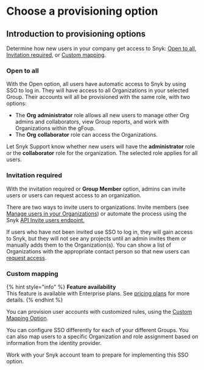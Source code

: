 # Choose a provisioning option

## Introduction to provisioning options

Determine how new users in your company get access to Snyk: [Open to all](choose-a-provisioning-option.md#open-to-all), [Invitation required](choose-a-provisioning-option.md#invitation-required), or [Custom mapping](choose-a-provisioning-option.md#custom-mapping).

### Open to all

With the Open option, all users have automatic access to Snyk by using SSO to log in. They will have access to all Organizations in your selected Group. Their accounts will all be provisioned with the same role, with two options:

* The **Org** **administrator** role allows all new users to manage other Org admins and collaborators, view Group reports, and work with Organizations within the gFoup.
* The **Org** **collaborator** role can access the Organizations.

Let Snyk Support know whether new users will have the **administrator** role or the **collaborator** role for the organization. The selected role applies for all users.

### Invitation required

With the invitation required or **Group Member** option, admins can invite users or users can request access to an organization.

There are two ways to invite users to organizations. Invite members (see [Manage users in your Organizations](../managing-users-and-permissions/manage-users-in-your-organizations.md)) or automate the process using the Snyk [API Invite users endpoint.](https://snyk.docs.apiary.io/#reference/organizations/user-invitation-to-organization/invite-users)

If users who have not been invited use SSO to log in, they will gain access to Snyk, but they will not see any projects until an admin invites them or manually adds them to the Organization(s). You can show a list of Organizations with the appropriate contact person so that new users can [request access](https://docs.snyk.io/user-and-group-management/managing-users-and-permissions/organization-access-requests).

### Custom mapping

{% hint style="info" %}
**Feature availability**\
This feature is available with Enterprise plans. See [pricing plans](https://snyk.io/plans/) for more details.
{% endhint %}

You can provision user accounts with customized rules, using the [Custom Mapping Option](custom-mapping-option/).

You can configure SSO differently for each of your different Groups. You can also map users to a specific Organization and role assignment based on information from the identity provider.

Work with your Snyk account team to prepare for implementing this SSO option.
